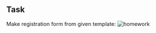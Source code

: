 ## Task

Make registration form from given template: 
![homework](https://github.com/LigaV123/Frontend_Basics/assets/138287614/f5c0cfcf-c61d-43f5-baa4-5609f4f4d8b3)
